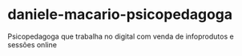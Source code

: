 # daniele-macario-psicopedagoga
Psicopedagoga que trabalha no digital com venda de infoprodutos e sessões online
